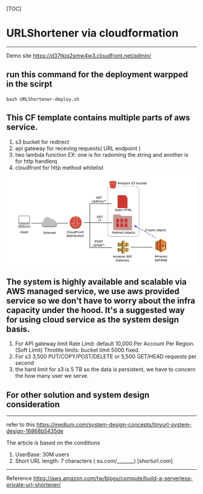 [TOC]
# URLShortener via cloudformation
---

Demo site
https://d37tkiq2smw4w3.cloudfront.net/admin/


## run this command for the deployment warpped in the scirpt

`bash URLShortener-deploy.sh`
 
## This CF template contains multiple parts of aws service.

1. s3 bucket for redirect
2. api gateway for receving requests( URL endpoint )
3. two lambda function EX: one is for radoming the string and another is for http handlerq
4. cloudfront for http method whitelist


![image](./structure.png)

## The system is highly available and scalable via AWS managed service, we use aws provided service so we don't have to worry about the infra capacity under the hood. It's a suggested way for using cloud service as the system design basis.


1. For API gateway limit 
Rate Limit: default 10,000 Per Account Per Region. (Soft Limit)
Throttle limits: bucket limit 5000 fixed.
2. For s3
3,500 PUT/COPY/POST/DELETE or 5,500 GET/HEAD requests per second
3. the hard limit for s3 is 5 TB so the data is persistent, we have to concern the how many user we serve.


## For other solution and system design consideration
---
refer to this 
https://medium.com/system-design-concepts/tinyurl-system-design-16868b5435de

The article is based on the conditions


1. UserBase: 30M users
2. Short URL length: 7 characters ( su.com/_______) [shorturl.com]


---

Reference
https://aws.amazon.com/tw/blogs/compute/build-a-serverless-private-url-shortener/
